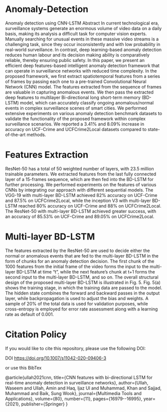 # Anomaly-Detection
Anomaly detection using CNN-LSTM
Abstract 
In current technological era, surveillance systems generate an enormous volume of video data on a daily basis, making its analysis a difficult task for computer vision experts.
Manually searching for unusual events in these massive video streams is a challenging task, since they occur inconsistently and with low probability in real-world surveillance.
In contrast, deep learning-based anomaly detection reduces human labour and its decision making ability is comparatively reliable, thereby ensuring public safety. 
In this paper, we present an efficient deep features-based intelligent anomaly detection framework that can operate in surveillance networks with reduced time complexity. 
In the proposed framework, we first extract spatiotemporal features from a series of frames by passing each one to a pre-trained Convolutional Neural Network (CNN) model. 
The features extracted from the sequence of frames are valuable in capturing anomalous events. We then pass the extracted deep features to multilayer Bi-directional long short-term memory (BD-LSTM) model, which can accurately classify ongoing anomalous/normal events in complex surveillance scenes of smart cities. We performed extensive experiments on various anomaly detection benchmark datasets to validate the functionality of the proposed framework within complex surveillance scenarios. We reported a 3.41% and 8.09% increase in accuracy on UCF-Crime and UCFCrime2Local datasets compared to state-of-the-art methods.

# Features Extraction 

ResNet-50 has a total of 50 weighted number of layers, with 23.5 million trainable parameters. We extracted features from the last fully connected layer of a 15-frames sequence, which are then fed into the BD-LSTM for further processing. 
We performed experiments on the features of various CNNs by integrating our approach with different sequential models. The VGG-19 with multi-layer BD-LSTM achieved 82% accuracy on UCF-Crime and 87.5% on UCFCrime2Local, while the inception V3 with multi-layer BD-LSTM reached 80% accuracy on UCF-Crime and 88% on UCFCrime2Local. The ResNet-50 with multi-layer BD-LSTM achieved greater success, with an accuracy of 85.53% on UCF-Crime and 89.05% on UCFCrime2Local.


# Multi-layer BD-LSTM

The features extracted by the ResNet-50 are used to decide either the normal or anomalous events that are fed to the multi-layer BD-LSTM in the form of chunks for an anomaly detection decision. The first chunk of the 1000 features from the initial frame of the video forms the input to the multi-layer BD-LSTM at time “t”, while the next feature’s chunk at t+1 forms the second input to the multi-layer BD-LSTM, and so on. The overall structural design of the proposed multi-layer BD-LSTM is illustrated in Fig. 5. Fig. 5(a) shows the training stage, in which the training data are passed to the model. The hidden state combines the forward and backward passes in the output layer, while backpropagation is used to adjust the bias and weights. A sample of 20% of the total data is used for validation purposes, while cross-entropy is employed for error rate assessment along with a learning rate as default of 0.001.

# Citation Policy
If you would like to cite this repository, please use the following DOI:

DOI https://doi.org/10.1007/s11042-020-09406-3

or use this BibTex

@article{ullah2021cnn,
  title={CNN features with bi-directional LSTM for real-time anomaly detection in surveillance networks},
  author={Ullah, Waseem and Ullah, Amin and Haq, Ijaz Ul and Muhammad, Khan and Sajjad, Muhammad and Baik, Sung Wook},
  journal={Multimedia Tools and Applications},
  volume={80},
  number={11},
  pages={16979--16995},
  year={2021},
  publisher={Springer}
}

